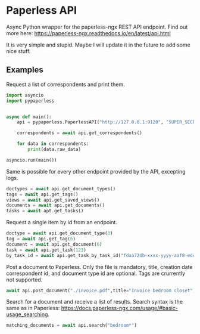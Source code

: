 # Paperless API

Async Python wrapper for the paperless-ngx REST API endpoint. Find out more here: https://paperless-ngx.readthedocs.io/en/latest/api.html

It is very simple and stupid. Maybe I will update it in the future to add some nice stuff.

## Examples

Request a list of correspondents and print them.

```python
import asyncio
import pypaperless


async def main():
    api = pypaperless.PaperlessAPI("http://127.0.0.1:9120", "SUPER_SECRET_API_TOKEN_HERE")

    correspondents = await api.get_correspondents()

    for data in correspondents:
        print(data.raw_data)

asyncio.run(main())
```

Same is possible for every other endpoint provided by the API, excepting logs.

```python
doctypes = await api.get_document_types()
tags = await api.get_tags()
views = await api.get_saved_views()
documents = await api.get_documents()
tasks = await apt.get_tasks()
```

Request a single item by id from an endpoint.
```python
doctype = await api.get_document_type(3)
tag = await api.get_tag(6)
document = await api.get_document(6)
task = await api.get_task(123)
by_task_id = await api.get_task_by_task_id("fdaa724b-xxxx-yyyy-aaf8-edc5c113c656")
```

Post a document to Paperless. Only the file is mandatory, title, creation date correspondent id, and document type id are optional. Tags are crurrently not supported.
```python
await api.post_document("./invoice.pdf",title="Invoice bedroom closet")
```

Search for a document and receive a list of results. Search syntax is the same as in Paperless: https://docs.paperless-ngx.com/usage/#basic-usage_searching.
```python
matching_documents = await api.search("bedroom*")
```
